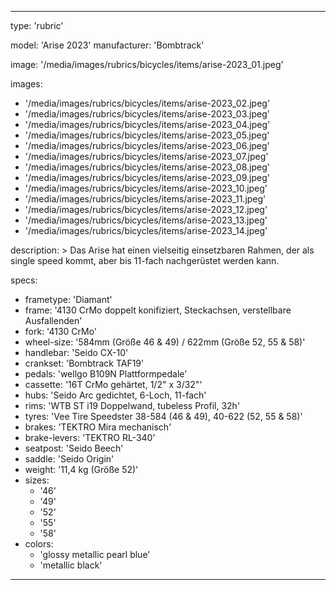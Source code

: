 ---

type: 'rubric'


model: 'Arise 2023'
manufacturer: 'Bombtrack'

image: '/media/images/rubrics/bicycles/items/arise-2023_01.jpeg'

images:
  - '/media/images/rubrics/bicycles/items/arise-2023_02.jpeg'
  - '/media/images/rubrics/bicycles/items/arise-2023_03.jpeg'
  - '/media/images/rubrics/bicycles/items/arise-2023_04.jpeg'
  - '/media/images/rubrics/bicycles/items/arise-2023_05.jpeg'
  - '/media/images/rubrics/bicycles/items/arise-2023_06.jpeg'
  - '/media/images/rubrics/bicycles/items/arise-2023_07.jpeg'
  - '/media/images/rubrics/bicycles/items/arise-2023_08.jpeg'
  - '/media/images/rubrics/bicycles/items/arise-2023_09.jpeg'
  - '/media/images/rubrics/bicycles/items/arise-2023_10.jpeg'
  - '/media/images/rubrics/bicycles/items/arise-2023_11.jpeg'
  - '/media/images/rubrics/bicycles/items/arise-2023_12.jpeg'
  - '/media/images/rubrics/bicycles/items/arise-2023_13.jpeg'
  - '/media/images/rubrics/bicycles/items/arise-2023_14.jpeg'

description: >
    Das Arise hat einen vielseitig einsetzbaren Rahmen, der als single speed kommt, aber bis 11-fach nachgerüstet werden kann.

specs:
  - frametype: 'Diamant'
  - frame: '4130 CrMo doppelt konifiziert, Steckachsen, verstellbare Ausfallenden'
  - fork: '4130 CrMo'
  - wheel-size: '584mm (Größe 46 & 49) / 622mm (Größe 52, 55 & 58)'
  - handlebar: 'Seido CX-10'
  - crankset: 'Bombtrack TAF19'
  - pedals: 'wellgo B109N Plattformpedale'
  - cassette: '16T CrMo gehärtet, 1/2" x 3/32"'
  - hubs: 'Seido Arc gedichtet, 6-Loch, 11-fach'
  - rims: 'WTB ST i19 Doppelwand, tubeless Profil, 32h'
  - tyres: 'Vee Tire Speedster 38-584 (46 & 49), 40-622 (52, 55 & 58)'
  - brakes: 'TEKTRO Mira mechanisch'
  - brake-levers: 'TEKTRO RL-340'
  - seatpost: 'Seido Beech'
  - saddle: 'Seido Origin'
  - weight: '11,4 kg (Größe 52)'
  - sizes:
    - '46'
    - '49'
    - '52'
    - '55'
    - '58'
  - colors:
    - 'glossy metallic pearl blue'
    - 'metallic black'


---